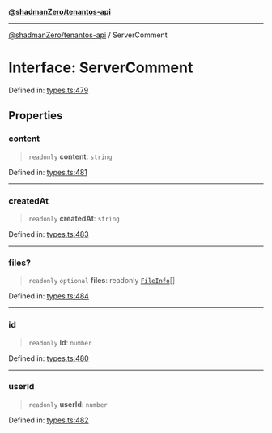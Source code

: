 [**@shadmanZero/tenantos-api**](../README.md)

***

[@shadmanZero/tenantos-api](../globals.md) / ServerComment

# Interface: ServerComment

Defined in: [types.ts:479](https://github.com/shadmanZero/tenantos-api/blob/a3061c31c45f4aa1cfaa0e889df3cea522a254ad/src/types.ts#L479)

## Properties

### content

> `readonly` **content**: `string`

Defined in: [types.ts:481](https://github.com/shadmanZero/tenantos-api/blob/a3061c31c45f4aa1cfaa0e889df3cea522a254ad/src/types.ts#L481)

***

### createdAt

> `readonly` **createdAt**: `string`

Defined in: [types.ts:483](https://github.com/shadmanZero/tenantos-api/blob/a3061c31c45f4aa1cfaa0e889df3cea522a254ad/src/types.ts#L483)

***

### files?

> `readonly` `optional` **files**: readonly [`FileInfo`](FileInfo.md)[]

Defined in: [types.ts:484](https://github.com/shadmanZero/tenantos-api/blob/a3061c31c45f4aa1cfaa0e889df3cea522a254ad/src/types.ts#L484)

***

### id

> `readonly` **id**: `number`

Defined in: [types.ts:480](https://github.com/shadmanZero/tenantos-api/blob/a3061c31c45f4aa1cfaa0e889df3cea522a254ad/src/types.ts#L480)

***

### userId

> `readonly` **userId**: `number`

Defined in: [types.ts:482](https://github.com/shadmanZero/tenantos-api/blob/a3061c31c45f4aa1cfaa0e889df3cea522a254ad/src/types.ts#L482)
